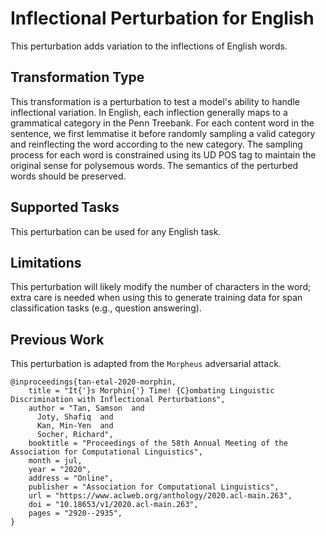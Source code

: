 # Inflectional Perturbation for English
This perturbation adds variation to the inflections of English words.

## Transformation Type
This transformation is a perturbation to test a model's ability to handle inflectional variation. In English, each inflection generally maps to a grammatical category in the Penn Treebank. For each content word in the sentence, we first lemmatise it before randomly sampling a valid category and reinflecting the word according to the new category. The sampling process for each word is constrained using its UD POS tag to maintain the original sense for polysemous words. The semantics of the perturbed words should be preserved.

## Supported Tasks
This perturbation can be used for any English task.

## Limitations
This perturbation will likely modify the number of characters in the word; extra care is needed when using this to generate training data for span classification tasks (e.g., question answering).


## Previous Work
This perturbation is adapted from the `Morpheus` adversarial attack.
```
@inproceedings{tan-etal-2020-morphin,
    title = "It{'}s Morphin{'} Time! {C}ombating Linguistic Discrimination with Inflectional Perturbations",
    author = "Tan, Samson  and
      Joty, Shafiq  and
      Kan, Min-Yen  and
      Socher, Richard",
    booktitle = "Proceedings of the 58th Annual Meeting of the Association for Computational Linguistics",
    month = jul,
    year = "2020",
    address = "Online",
    publisher = "Association for Computational Linguistics",
    url = "https://www.aclweb.org/anthology/2020.acl-main.263",
    doi = "10.18653/v1/2020.acl-main.263",
    pages = "2920--2935",
}
```